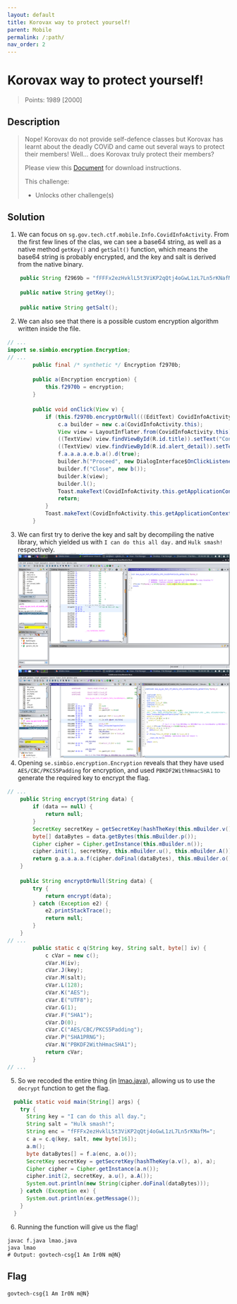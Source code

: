 ```yaml
---
layout: default
title: Korovax way to protect yourself!
parent: Mobile
permalink: /:path/
nav_order: 2
---
```

# Korovax way to protect yourself!

> Points: 1989 [2000]

## Description

> Nope! Korovax do not provide self-defence classes but Korovax has learnt about the deadly COViD and came out several ways to protect their members! Well... does Korovax truly protect their members?
> 
> Please view this [Document](https://docs.google.com/document/d/1GrQ6znlN2Z0tu_uAPAs1qrn6by24I51mq8RIIHmFGDU/edit?usp=sharing) for download instructions.
> 
> This challenge:
> - Unlocks other challenge(s)

## Solution
1. We can focus on `sg.gov.tech.ctf.mobile.Info.CovidInfoActivity`. From the first few lines of the clas, we can see a base64 string, as well as a native method `getKey()` and `getSalt()` function, which means the base64 string is probably encrypted, and the key and salt is derived from the native binary.
```java
    public String f2969b = "fFFFx2ezHvklL5t3ViKP2qQtj4oGwL1zL7Ln5rKNafM=";

    public native String getKey();

    public native String getSalt();
```
2. We can also see that there is a possible custom encryption algorithm written inside the file.
```java
// ...
import se.simbio.encryption.Encryption;
// ...
        public final /* synthetic */ Encryption f2970b;

        public a(Encryption encryption) {
            this.f2970b = encryption;
        }

        public void onClick(View v) {
            if (this.f2970b.encryptOrNull(((EditText) CovidInfoActivity.this.findViewById(R.id.editText_enteredFlag)).getText().toString()).replaceAll("\\n", BuildConfig.FLAVOR).equalsIgnoreCase(CovidInfoActivity.this.f2969b)) {
                c.a builder = new c.a(CovidInfoActivity.this);
                View view = LayoutInflater.from(CovidInfoActivity.this).inflate(R.layout.custom_alert, (ViewGroup) null);
                ((TextView) view.findViewById(R.id.title)).setText("Congrats!");
                ((TextView) view.findViewById(R.id.alert_detail)).setText("Well done!");
                f.a.a.a.a.e.b.a().d(true);
                builder.h("Proceed", new DialogInterface$OnClickListenerC0073a());
                builder.f("Close", new b());
                builder.k(view);
                builder.l();
                Toast.makeText(CovidInfoActivity.this.getApplicationContext(), "Flag is correct!", 0).show();
                return;
            }
            Toast.makeText(CovidInfoActivity.this.getApplicationContext(), "Flag is wrong!", 0).show();
        }
```
3. We can first try to derive the key and salt by decompiling the native library, which yielded us with `I can do this all day.` and `Hulk smash!` respectively.
![Key from Ghidra](ghidraKey.png)
![Salt from Ghidra](ghidraSalt.png)
4. Opening `se.simbio.encryption.Encryption` reveals that they have used `AES/CBC/PKCS5Padding` for encryption, and used `PBKDF2WithHmacSHA1` to generate the required key to encrypt the flag.
```java
// ...
    public String encrypt(String data) {
        if (data == null) {
            return null;
        }
        SecretKey secretKey = getSecretKey(hashTheKey(this.mBuilder.v()));
        byte[] dataBytes = data.getBytes(this.mBuilder.p());
        Cipher cipher = Cipher.getInstance(this.mBuilder.n());
        cipher.init(1, secretKey, this.mBuilder.u(), this.mBuilder.A());
        return g.a.a.a.a.f(cipher.doFinal(dataBytes), this.mBuilder.o());
    }

    public String encryptOrNull(String data) {
        try {
            return encrypt(data);
        } catch (Exception e2) {
            e2.printStackTrace();
            return null;
        }
    }
// ...
        public static c q(String key, String salt, byte[] iv) {
            c cVar = new c();
            cVar.H(iv);
            cVar.J(key);
            cVar.M(salt);
            cVar.L(128);
            cVar.K("AES");
            cVar.E("UTF8");
            cVar.G(1);
            cVar.F("SHA1");
            cVar.D(0);
            cVar.C("AES/CBC/PKCS5Padding");
            cVar.P("SHA1PRNG");
            cVar.N("PBKDF2WithHmacSHA1");
            return cVar;
        }
// ...
```
5. So we recoded the entire thing (in [lmao.java](lmao.java)), allowing us to use the `decrypt` function to get the flag.
```java
  public static void main(String[] args) {
    try {
      String key = "I can do this all day.";
      String salt = "Hulk smash!";
      String enc = "fFFFx2ezHvklL5t3ViKP2qQtj4oGwL1zL7Ln5rKNafM=";
      c a = c.q(key, salt, new byte[16]);
      a.m();
      byte dataBytes[] = f.a(enc, a.o());
      SecretKey secretKey = getSecretKey(hashTheKey(a.v(), a), a);
      Cipher cipher = Cipher.getInstance(a.n());
      cipher.init(2, secretKey, a.u(), a.A());
      System.out.println(new String(cipher.doFinal(dataBytes)));
    } catch (Exception ex) {
      System.out.println(ex.getMessage());
    }
  }
```
6. Running the function will give us the flag!
```
javac f.java lmao.java
java lmao
# Output: govtech-csg{1 Am Ir0N m@N}
```


## Flag
`govtech-csg{1 Am Ir0N m@N}`
